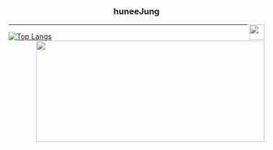 <div align="center">
  
  ### huneeJung
  
  <img align="right" width="30" src="https://user-images.githubusercontent.com/75469131/213887734-1f8f0fb6-4395-4aa6-b828-3b44b96d8f0f.gif" />

---
</div>

[![Top Langs](https://github-readme-stats.vercel.app/api/top-langs/?username=huneeJung&layout=donut&theme=dark&card_width=400px)](https://github.com/huneeJung/github-readme-stats)
<a href="https://solved.ac/cjswovkdnj12"><img align="right" height = "200px" width="450px" src="http://mazassumnida.wtf/api/v2/generate_badge?boj=cjswovkdnj12&theme=dark"/></a>
